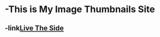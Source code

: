 # -This is My Image Thumbnails Site

## -link[Live The Side](https://allahbuxsoomro.github.io/website-thumbnails/)
